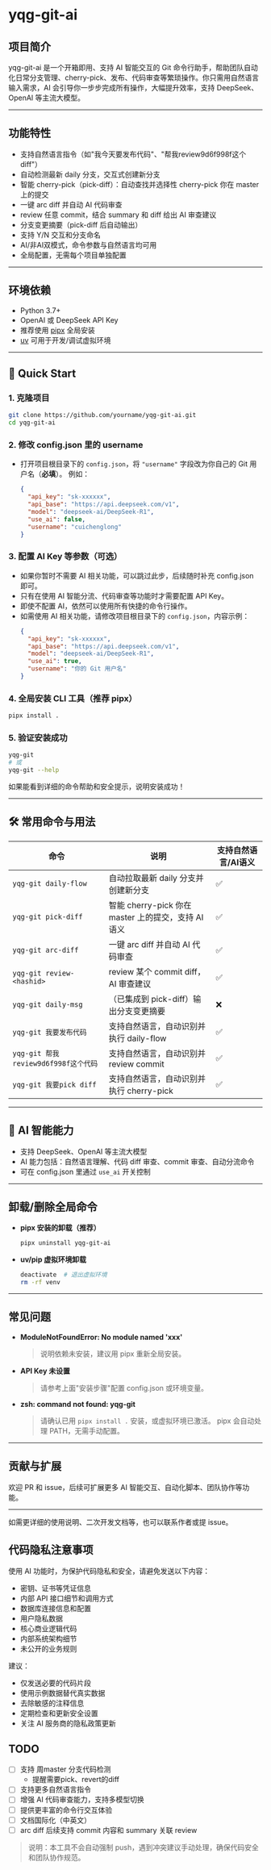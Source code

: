 # yqg-git-ai

## 项目简介

yqg-git-ai 是一个开箱即用、支持 AI 智能交互的 Git 命令行助手，帮助团队自动化日常分支管理、cherry-pick、发布、代码审查等繁琐操作。你只需用自然语言输入需求，AI 会引导你一步步完成所有操作，大幅提升效率，支持 DeepSeek、OpenAI 等主流大模型。

---

## 功能特性
- 支持自然语言指令（如"我今天要发布代码"、"帮我review9d6f998f这个diff"）
- 自动检测最新 daily 分支，交互式创建新分支
- 智能 cherry-pick（pick-diff）：自动查找并选择性 cherry-pick 你在 master 上的提交
- 一键 arc diff 并自动 AI 代码审查
- review 任意 commit，结合 summary 和 diff 给出 AI 审查建议
- 分支变更摘要（pick-diff 后自动输出）
- 支持 Y/N 交互和分支命名
- AI/非AI双模式，命令参数与自然语言均可用
- 全局配置，无需每个项目单独配置

---

## 环境依赖
- Python 3.7+
- OpenAI 或 DeepSeek API Key
- 推荐使用 [pipx](https://github.com/pypa/pipx) 全局安装
- [uv](https://github.com/astral-sh/uv) 可用于开发/调试虚拟环境

---

## 🚀 Quick Start

### 1. 克隆项目
```bash
git clone https://github.com/yourname/yqg-git-ai.git
cd yqg-git-ai
```

### 2. 修改 config.json 里的 username
- 打开项目根目录下的 `config.json`，将 `"username"` 字段改为你自己的 Git 用户名（**必填**）。
  例如：
  ```json
  {
    "api_key": "sk-xxxxxx",
    "api_base": "https://api.deepseek.com/v1",
    "model": "deepseek-ai/DeepSeek-R1",
    "use_ai": false,
    "username": "cuichenglong"
  }
  ```

### 3. 配置 AI Key 等参数（可选）
- 如果你暂时不需要 AI 相关功能，可以跳过此步，后续随时补充 config.json 即可。
- 只有在使用 AI 智能分流、代码审查等功能时才需要配置 API Key。
- 即使不配置 AI，依然可以使用所有快捷的命令行操作。
- 如需使用 AI 相关功能，请修改项目根目录下的 `config.json`，内容示例：
  ```json
  {
    "api_key": "sk-xxxxxx",
    "api_base": "https://api.deepseek.com/v1",
    "model": "deepseek-ai/DeepSeek-R1",
    "use_ai": true,
    "username": "你的 Git 用户名"
  }
  ```

### 4. 全局安装 CLI 工具（推荐 pipx）
```bash
pipx install .
```

### 5. 验证安装成功
```bash
yqg-git
# 或
yqg-git --help
```
如果能看到详细的命令帮助和安全提示，说明安装成功！

---

## 🛠️ 常用命令与用法

| 命令                                 | 说明                                 | 支持自然语言/AI语义 |
|--------------------------------------|--------------------------------------|---------------------|
| `yqg-git daily-flow`                 | 自动拉取最新 daily 分支并创建新分支   | ✅                  |
| `yqg-git pick-diff`                  | 智能 cherry-pick 你在 master 上的提交，支持 AI 语义 | ✅                  |
| `yqg-git arc-diff`                   | 一键 arc diff 并自动 AI 代码审查      | ✅                  |
| `yqg-git review-<hashid>`            | review 某个 commit diff，AI 审查建议  | ✅                  |
| `yqg-git daily-msg`                  | （已集成到 pick-diff）输出分支变更摘要| ❌                  |
| `yqg-git 我要发布代码`                | 支持自然语言，自动识别并执行 daily-flow | ✅                  |
| `yqg-git 帮我review9d6f998f这个代码`  | 支持自然语言，自动识别并 review commit | ✅                  |
| `yqg-git 我要pick diff`                | 支持自然语言，自动识别并执行 cherry-pick | ✅                  |

---

## 🧠 AI 智能能力

- 支持 DeepSeek、OpenAI 等主流大模型
- AI 能力包括：自然语言理解、代码 diff 审查、commit 审查、自动分流命令
- 可在 config.json 里通过 `use_ai` 开关控制

---

## 卸载/删除全局命令

- **pipx 安装的卸载（推荐）**
  ```bash
  pipx uninstall yqg-git-ai
  ```
- **uv/pip 虚拟环境卸载**
  ```bash
  deactivate  # 退出虚拟环境
  rm -rf venv
  ```

---

## 常见问题

- **ModuleNotFoundError: No module named 'xxx'**
  > 说明依赖未安装，建议用 pipx 重新全局安装。
- **API Key 未设置**
  > 请参考上面"安装步骤"配置 config.json 或环境变量。
- **zsh: command not found: yqg-git**
  > 请确认已用 `pipx install .` 安装，或虚拟环境已激活。
  > pipx 会自动处理 PATH，无需手动配置。

---

## 贡献与扩展

欢迎 PR 和 issue，后续可扩展更多 AI 智能交互、自动化脚本、团队协作等功能。

---

如需更详细的使用说明、二次开发文档等，也可以联系作者或提 issue。

## 代码隐私注意事项

使用 AI 功能时，为保护代码隐私和安全，请避免发送以下内容：

- 密钥、证书等凭证信息
- 内部 API 接口细节和调用方式
- 数据库连接信息和配置
- 用户隐私数据
- 核心商业逻辑代码
- 内部系统架构细节
- 未公开的业务规则

建议：
- 仅发送必要的代码片段
- 使用示例数据替代真实数据
- 去除敏感的注释信息
- 定期检查和更新安全设置
- 关注 AI 服务商的隐私政策更新

## TODO

- [ ] 支持 周master 分支代码检测  
  - 提醒需要pick、revert的diff
- [ ] 支持更多自然语言指令
- [ ] 增强 AI 代码审查能力，支持多模型切换
- [ ] 提供更丰富的命令行交互体验
- [ ] 文档国际化（中英文）
- [ ] arc diff 后续支持 commit 内容和 summary 关联 review

> 说明：本工具不会自动强制 push，遇到冲突建议手动处理，确保代码安全和团队协作规范。